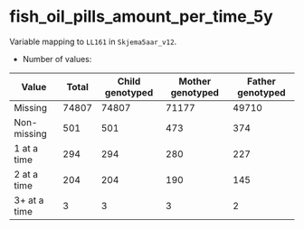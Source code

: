# fish_oil_pills_amount_per_time_5y
Variable mapping to `LL161` in `Skjema5aar_v12`.
- Number of values:

| Value | Total | Child genotyped | Mother genotyped | Father genotyped |
| ----- | ----- | --------------- | ---------------- | ---------------- |
| Missing | 74807 | 74807 | 71177 | 49710 |
| Non-missing | 501 | 501 | 473 | 374 |
| 1 at a time | 294 | 294 | 280 |227 |
| 2 at a time | 204 | 204 | 190 |145 |
| 3+ at a time | 3 | 3 | 3 |2 |



